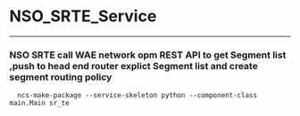 # NSO_SRTE_Service
---
### NSO SRTE call WAE network opm REST API to get Segment list ,push to head end router explict Segment list and create segment routing policy

      ncs-make-package --service-skeleton python --component-class main.Main sr_te
